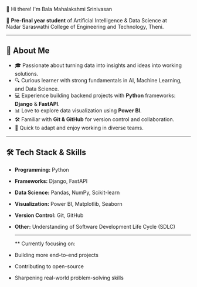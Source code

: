👋 Hi there! I'm Bala Mahalakshmi Srinivasan

🌱 **Pre-final year student** of Artificial Intelligence & Data Science at  
Nadar Saraswathi College of Engineering and Technology, Theni.

---

## 🚀 About Me

- 🎓 Passionate about turning data into insights and ideas into working solutions.
- 🔍 Curious learner with strong fundamentals in AI, Machine Learning, and Data Science.
- 💻 Experience building backend projects with **Python** frameworks: **Django** & **FastAPI**.
- 📊 Love to explore data visualization using **Power BI**.
- 🛠️ Familiar with **Git & GitHub** for version control and collaboration.
- 🤝 Quick to adapt and enjoy working in diverse teams.

---

## 🛠️ Tech Stack & Skills

- **Programming:** Python
- **Frameworks:** Django, FastAPI
- **Data Science:** Pandas, NumPy, Scikit-learn
- **Visualization:** Power BI, Matplotlib, Seaborn
- **Version Control:** Git, GitHub
- **Other:** Understanding of Software Development Life Cycle (SDLC)

  ---

  ** Currently focusing on:
- Building more end-to-end projects
- Contributing to open-source
- Sharpening real-world problem-solving skills

<!---
BalaMahalakshmi/BalaMahalakshmi is a ✨ special ✨ repository because its `README.md` (this file) appears on your GitHub profile.
You can click the Preview link to take a look at your changes.
--->

